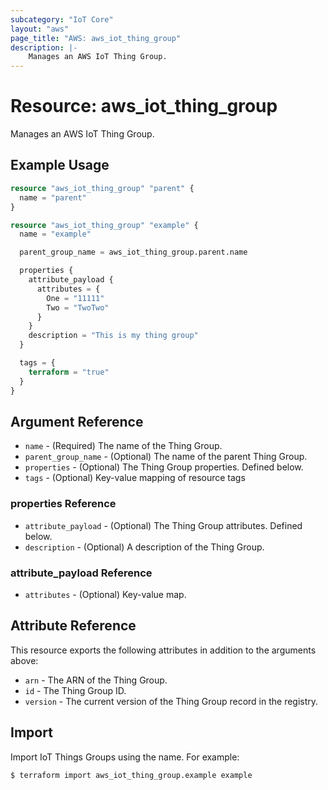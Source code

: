 ```yaml
---
subcategory: "IoT Core"
layout: "aws"
page_title: "AWS: aws_iot_thing_group"
description: |-
    Manages an AWS IoT Thing Group.
---
```


# Resource: aws_iot_thing_group

Manages an AWS IoT Thing Group.

## Example Usage

```terraform
resource "aws_iot_thing_group" "parent" {
  name = "parent"
}

resource "aws_iot_thing_group" "example" {
  name = "example"

  parent_group_name = aws_iot_thing_group.parent.name

  properties {
    attribute_payload {
      attributes = {
        One = "11111"
        Two = "TwoTwo"
      }
    }
    description = "This is my thing group"
  }

  tags = {
    terraform = "true"
  }
}
```

## Argument Reference

* `name` - (Required) The name of the Thing Group.
* `parent_group_name` - (Optional) The name of the parent Thing Group.
* `properties` - (Optional) The Thing Group properties. Defined below.
* `tags` - (Optional) Key-value mapping of resource tags

### properties Reference

* `attribute_payload` - (Optional) The Thing Group attributes. Defined below.
* `description` - (Optional) A description of the Thing Group.

### attribute_payload Reference

* `attributes` - (Optional) Key-value map.

## Attribute Reference

This resource exports the following attributes in addition to the arguments above:

* `arn` - The ARN of the Thing Group.
* `id` - The Thing Group ID.
* `version` - The current version of the Thing Group record in the registry.

## Import

Import IoT Things Groups using the name. For example:

```
$ terraform import aws_iot_thing_group.example example
```
